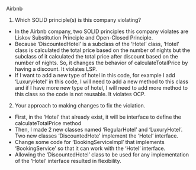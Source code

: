 Airbnb
1. Which SOLID principle(s) is this company violating?
- In the Airbnb company, two SOLID principles this company violates are Liskov Substitution Principle and Open-Closed Principle. 
- Because ‘DiscountedHotel’ is a subclass of the ‘Hotel’ class, ‘Hotel’ class is calculated the total price based on the number of nights but the subclass of it calculated the total price after discount based on the number of nights. So, it changes the behavior of calculateTotalPrice by having a discount. It violates LSP. 
- If I want to add a new type of hotel in this code, for example I add ‘LuxuryHotel’ in this code, I will need to add a new method to this class and if I have more new type of hotel, I will need to add more method to this class so the code is not reusable. It violates OCP. 
2. Your approach to making changes to fix the violation. 
- First, in the ‘Hotel’ that already exist, it will be interface to define the calculateTotalPrice method
- Then, I made 2 new classes named ‘RegularHotel’ and ‘LuxuryHotel’. Two new classes ‘DiscountedHote’ implement the ‘Hotel’ interface.  
- Change some code for ‘BookingServiceImpl’ that implements ‘BookingService’ so that it can work with the ‘Hotel’ interface.
- Allowing the ‘DiscountedHotel’ class to be used for any implementation of the ‘Hotel’ interface resulted in flexibility. 
